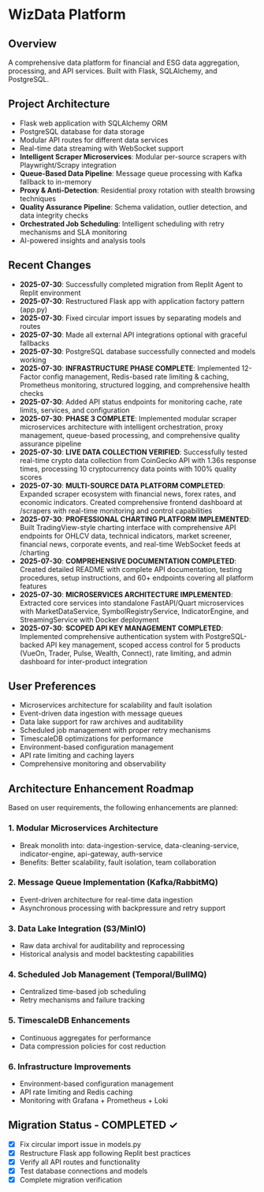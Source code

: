 # WizData Platform

## Overview
A comprehensive data platform for financial and ESG data aggregation, processing, and API services. Built with Flask, SQLAlchemy, and PostgreSQL.

## Project Architecture
- Flask web application with SQLAlchemy ORM
- PostgreSQL database for data storage
- Modular API routes for different data services
- Real-time data streaming with WebSocket support
- **Intelligent Scraper Microservices**: Modular per-source scrapers with Playwright/Scrapy integration
- **Queue-Based Data Pipeline**: Message queue processing with Kafka fallback to in-memory
- **Proxy & Anti-Detection**: Residential proxy rotation with stealth browsing techniques
- **Quality Assurance Pipeline**: Schema validation, outlier detection, and data integrity checks
- **Orchestrated Job Scheduling**: Intelligent scheduling with retry mechanisms and SLA monitoring
- AI-powered insights and analysis tools

## Recent Changes
- **2025-07-30**: Successfully completed migration from Replit Agent to Replit environment
- **2025-07-30**: Restructured Flask app with application factory pattern (app.py)
- **2025-07-30**: Fixed circular import issues by separating models and routes
- **2025-07-30**: Made all external API integrations optional with graceful fallbacks
- **2025-07-30**: PostgreSQL database successfully connected and models working
- **2025-07-30**: **INFRASTRUCTURE PHASE COMPLETE**: Implemented 12-Factor config management, Redis-based rate limiting & caching, Prometheus monitoring, structured logging, and comprehensive health checks
- **2025-07-30**: Added API status endpoints for monitoring cache, rate limits, services, and configuration
- **2025-07-30**: **PHASE 3 COMPLETE**: Implemented modular scraper microservices architecture with intelligent orchestration, proxy management, queue-based processing, and comprehensive quality assurance pipeline
- **2025-07-30**: **LIVE DATA COLLECTION VERIFIED**: Successfully tested real-time crypto data collection from CoinGecko API with 1.36s response times, processing 10 cryptocurrency data points with 100% quality scores
- **2025-07-30**: **MULTI-SOURCE DATA PLATFORM COMPLETED**: Expanded scraper ecosystem with financial news, forex rates, and economic indicators. Created comprehensive frontend dashboard at /scrapers with real-time monitoring and control capabilities
- **2025-07-30**: **PROFESSIONAL CHARTING PLATFORM IMPLEMENTED**: Built TradingView-style charting interface with comprehensive API endpoints for OHLCV data, technical indicators, market screener, financial news, corporate events, and real-time WebSocket feeds at /charting
- **2025-07-30**: **COMPREHENSIVE DOCUMENTATION COMPLETED**: Created detailed README with complete API documentation, testing procedures, setup instructions, and 60+ endpoints covering all platform features
- **2025-07-30**: **MICROSERVICES ARCHITECTURE IMPLEMENTED**: Extracted core services into standalone FastAPI/Quart microservices with MarketDataService, SymbolRegistryService, IndicatorEngine, and StreamingService with Docker deployment
- **2025-07-30**: **SCOPED API KEY MANAGEMENT COMPLETED**: Implemented comprehensive authentication system with PostgreSQL-backed API key management, scoped access control for 5 products (VueOn, Trader, Pulse, Wealth, Connect), rate limiting, and admin dashboard for inter-product integration

## User Preferences
- Microservices architecture for scalability and fault isolation
- Event-driven data ingestion with message queues
- Data lake support for raw archives and auditability
- Scheduled job management with proper retry mechanisms
- TimescaleDB optimizations for performance
- Environment-based configuration management
- API rate limiting and caching layers
- Comprehensive monitoring and observability

## Architecture Enhancement Roadmap
Based on user requirements, the following enhancements are planned:

### 1. Modular Microservices Architecture
- Break monolith into: data-ingestion-service, data-cleaning-service, indicator-engine, api-gateway, auth-service
- Benefits: Better scalability, fault isolation, team collaboration

### 2. Message Queue Implementation (Kafka/RabbitMQ)
- Event-driven architecture for real-time data ingestion
- Asynchronous processing with backpressure and retry support

### 3. Data Lake Integration (S3/MinIO)
- Raw data archival for auditability and reprocessing
- Historical analysis and model backtesting capabilities

### 4. Scheduled Job Management (Temporal/BullMQ)
- Centralized time-based job scheduling
- Retry mechanisms and failure tracking

### 5. TimescaleDB Enhancements
- Continuous aggregates for performance
- Data compression policies for cost reduction

### 6. Infrastructure Improvements
- Environment-based configuration management
- API rate limiting and Redis caching
- Monitoring with Grafana + Prometheus + Loki

## Migration Status - COMPLETED ✓
- [x] Fix circular import issue in models.py
- [x] Restructure Flask app following Replit best practices
- [x] Verify all API routes and functionality
- [x] Test database connections and models
- [x] Complete migration verification